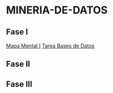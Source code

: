 # MINERIA-DE-DATOS

## Fase I

[Mapa Mental I](https://github.com/sofiasalazarc/MINERIA-DE-DATOS/blob/main/MapaMental_1_1679700.pdf)
[Tarea Bases de Datos](https://github.com/sofiasalazarc/MINERIA-DE-DATOS/blob/main/Ej1_BasesDatos_Equipo_6.pdf)

## Fase II



## Fase III
